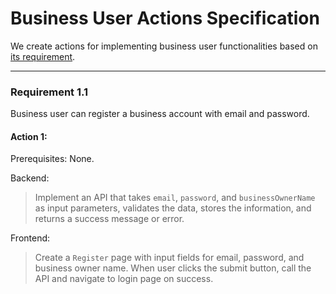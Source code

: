 # Business User Actions Specification

We create actions for implementing business user functionalities based on [its requirement](../requirements/owner.md).

---

### Requirement 1.1

Business user can register a business account with email and password.

#### Action 1:

Prerequisites: None.

Backend:

> Implement an API that takes `email`, `password`, and `businessOwnerName` as input parameters, validates the data, stores the information, and returns a success message or error.

Frontend:

> Create a `Register` page with input fields for email, password, and business owner name. When user clicks the submit button, call the API and navigate to login page on success.

